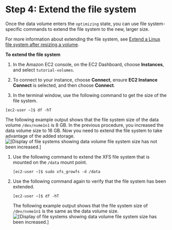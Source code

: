 # Step 4: Extend the file system<a name="step4-extend-file-system"></a>

Once the data volume enters the `optimizing` state, you can use file system\-specific commands to extend the file system to the new, larger size\.

For more information about extending the file system, see [Extend a Linux file system after resizing a volume](https://docs.aws.amazon.com/AWSEC2/latest/UserGuide/recognize-expanded-volume-linux.html)\.

**To extend the file system**

1. In the Amazon EC2 console, on the EC2 Dashboard, choose **Instances**, and select `tutorial-volumes`\.

1. To connect to your instance, choose **Connect**, ensure **EC2 Instance Connect** is selected, and then choose **Connect**\.

1.  In the terminal window, use the following command to get the size of the file system\.

   ```
   [ec2-user ~]$ df -hT
   ```

   The following example output shows that the file system size of the data volume `/dev/nvme1n1` is 8 GB\. In the previous procedure, you increased the data volume size to 16 GB\. Now you need to extend the file system to take advantage of the added storage\.  
![\[Display of file systems showing data volume file system size has not been increased.\]](http://docs.aws.amazon.com/AWSEC2/latest/UserGuide/images/extend-file-system-disk-space.png)

1. Use the following command to extend the XFS file system that is mounted on the `/data` mount point\.

   ```
   [ec2-user ~]$ sudo xfs_growfs -d /data
   ```

1. Use the following command again to verify that the file system has been extended\.

   ```
   [ec2-user ~]$ df -hT
   ```

   The following example output shows that the file system size of `/dev/nvme1n1` is the same as the data volume size\.  
![\[Display of file systems showing data volume file system size has been increased.\]](http://docs.aws.amazon.com/AWSEC2/latest/UserGuide/images/file-system-extended-disk-space.png)
